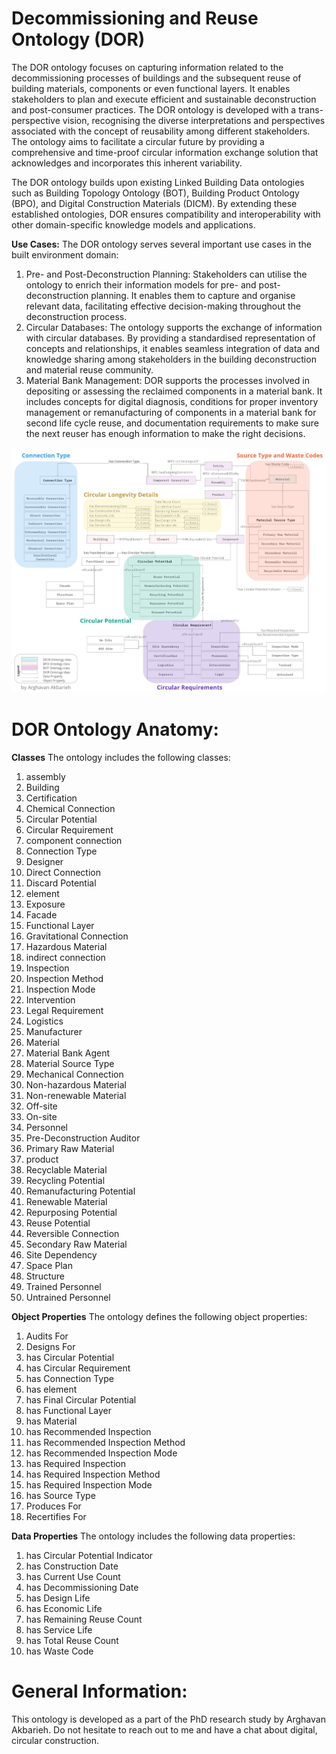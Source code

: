 Decommissioning and Reuse Ontology (DOR)
===================
The DOR ontology focuses on capturing information related to the decommissioning processes of buildings and the subsequent reuse of building materials, components or even functional layers. It enables stakeholders to plan and execute efficient and sustainable deconstruction and post-consumer practices. The DOR ontology is developed with a trans-perspective vision, recognising the diverse interpretations and perspectives associated with the concept of reusability among different stakeholders. The ontology aims to facilitate a circular future by providing a comprehensive and time-proof circular information exchange solution that acknowledges and incorporates this inherent variability.

The DOR ontology builds upon existing Linked Building Data ontologies such as Building Topology Ontology (BOT), Building Product Ontology (BPO), and Digital Construction Materials (DICM). By extending these established ontologies, DOR ensures compatibility and interoperability with other domain-specific knowledge models and applications.

**Use Cases:**
The DOR ontology serves several important use cases in the built environment domain:
1.	Pre- and Post-Deconstruction Planning: Stakeholders can utilise the ontology to enrich their information models for pre- and post-deconstruction planning. It enables them to capture and organise relevant data, facilitating effective decision-making throughout the deconstruction process.
2.	Circular Databases: The ontology supports the exchange of information with circular databases. By providing a standardised representation of concepts and relationships, it enables seamless integration of data and knowledge sharing among stakeholders in the building deconstruction and material reuse community.
3.	Material Bank Management: DOR supports the processes involved in depositing or assessing the reclaimed components in a material bank. It includes concepts for digital diagnosis, conditions for proper inventory management or remanufacturing of components in a material bank for second life cycle reuse, and documentation requirements to make sure the next reuser has enough information to make the right decisions.

  <img src="images/DOR_updated.jpg">
 


DOR Ontology Anatomy:
===================

**Classes**
The ontology includes the following classes:
1.	assembly
2.	Building
3.	Certification
4.	Chemical Connection
5.	Circular Potential
6.	Circular Requirement
7.	component connection
8.	Connection Type
9.	Designer
10.	Direct Connection
11.	Discard Potential
12.	element
13.	Exposure
14.	Facade
15.	Functional Layer
16.	Gravitational Connection
17.	Hazardous Material
18.	indirect connection
19.	Inspection
20.	Inspection Method
21.	Inspection Mode
22.	Intervention
23.	Legal Requirement
24.	Logistics
25.	Manufacturer
26.	Material
27.	Material Bank Agent
28.	Material Source Type
29.	Mechanical Connection
30.	Non-hazardous Material
31.	Non-renewable Material
32.	Off-site
33.	On-site
34.	Personnel
35.	Pre-Deconstruction Auditor
36.	Primary Raw Material
37.	product
38.	Recyclable Material
39.	Recycling Potential
40.	Remanufacturing Potential
41.	Renewable Material
42.	Repurposing Potential
43.	Reuse Potential
44.	Reversible Connection
45.	Secondary Raw Material
46.	Site Dependency
47.	Space Plan
48.	Structure
49.	Trained Personnel
50.	Untrained Personnel
    
**Object Properties**
The ontology defines the following object properties:
1.	Audits For
2.	Designs For
3.	has Circular Potential
4.	has Circular Requirement
5.	has Connection Type
6.	has element
7.	has Final Circular Potential
8.	has Functional Layer
9.	has Material
10.	has Recommended Inspection
11.	has Recommended Inspection Method
12.	has Recommended Inspection Mode
13.	has Required Inspection
14.	has Required Inspection Method
15.	has Required Inspection Mode
16.	has Source Type
17.	Produces For
18.	Recertifies For

    
**Data Properties**
The ontology includes the following data properties:
1.	has Circular Potential Indicator
2.	has Construction Date
3.	has Current Use Count
4.	has Decommissioning Date
5.	has Design Life
6.	has Economic Life
7.	has Remaining Reuse Count
8.	has Service Life
9.	has Total Reuse Count
10.	has Waste Code

General Information:
==========

This ontology is developed as a part of the PhD research study by Arghavan Akbarieh. Do not hesitate to reach out to me and have a chat about digital, circular construction.

